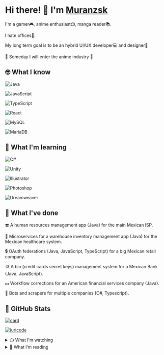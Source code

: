 # Hi there! 👋 I'm [Muranzsk](https://www.twitch.tv/muranzsk)

I'm a gamer🎮, anime enthusiast📺, manga reader📚.

I hate offices🏢.

My long term goal is to be an hybrid UI/UX developer💻 and designer🎨

🗼 Someday I will enter the anime industry 🗼

## 🤓 What I know 

![Java](https://img.shields.io/badge/-Java-007396?logo=java&logoColor=white&style=plastic)

![JavaScript](https://img.shields.io/badge/-JavaScript-F7DF1E?logo=javascript&logoColor=black&style=plastic)

![TypeScript](https://img.shields.io/badge/-TypeScript-3178C6?logo=typescript&logoColor=white&style=plastic)

![React](https://img.shields.io/badge/-ReactJs-61DAFB?logo=react&logoColor=white&style=plastic)

![MySQL](https://img.shields.io/badge/-MySQL-4479A1?logo=mysql&logoColor=white&style=plastic)

![MariaDB](https://img.shields.io/badge/-MariaDB-003545?logo=mariadb&logoColor=white&style=plastic)

## 📃 What I'm learning

![C#](https://img.shields.io/badge/-C_Sharp-239120?logo=csharp&logoColor=white&style=plastic)

![Unity](https://img.shields.io/badge/-Unity-FFFFFF?logo=unity&logoColor=black&style=plastic)

![Illustrator](https://img.shields.io/badge/-Illustrator-FF9A00?logo=adobeillustrator&logoColor=white&style=plastic)

![Photoshop](https://img.shields.io/badge/-Photoshop-31A8FF?logo=adobephotoshop&logoColor=white&style=plastic)

![Dreamweaver](https://img.shields.io/badge/-Dreamweaver-FF61F6?logo=adobedreamweaver&logoColor=white&style=plastic)

## 🐉  What I've done

☎️ A human resources management app (Java) for the main Mexican ISP.

🏥 Microservices for a warehouse inventory management app (Java) for the Mexican healthcare system.

💲 OAuth federations (Java, JavaScript, TypeScript) for a big Mexican retail company.

🪙 A bin (credit cards secret keys) management system for a Mexican Bank (Java, JavaScript).

💵 Workflow corrections for an American financial services company (Java).

🤖 Bots and scrapers for multiple companies (C#, Typescript).

## 🌟 GitHub Stats
[![card](https://github-readme-stats.vercel.app/api?username=muranzsk&theme=radical&show_icons=true)](https://github.com/iuricode/)

[![iuricode](https://github-readme-stats.vercel.app/api/top-langs/?username=muranzsk&hide=html&layout=compact&theme=radical)](https://github.com/iuricode/)

<details>
<summary>📺 What I'm watching</summary>

* [Spy x Family](https://myanimelist.net/anime/50265)
* [Shikimori-san](https://myanimelist.net/anime/45613)
* [Love Live! Nijigasaki Gakuen](https://myanimelist.net/anime/48916)
* [Love After World Domination](https://myanimelist.net/anime/48643)
* [Otome Game](https://myanimelist.net/anime/50461)
* [Date A Live](https://myanimelist.net/anime/41461)
</details> 

<details>
<summary>📖 What I'm reading</summary>

* [Kanojo, Okarishimasu](https://myanimelist.net/manga/108407)
* [We never learn!](https://myanimelist.net/manga/103890)
* [Realist Hero](https://myanimelist.net/manga/107795)
* [Skip Beat!](https://myanimelist.net/manga/610)

</details>
